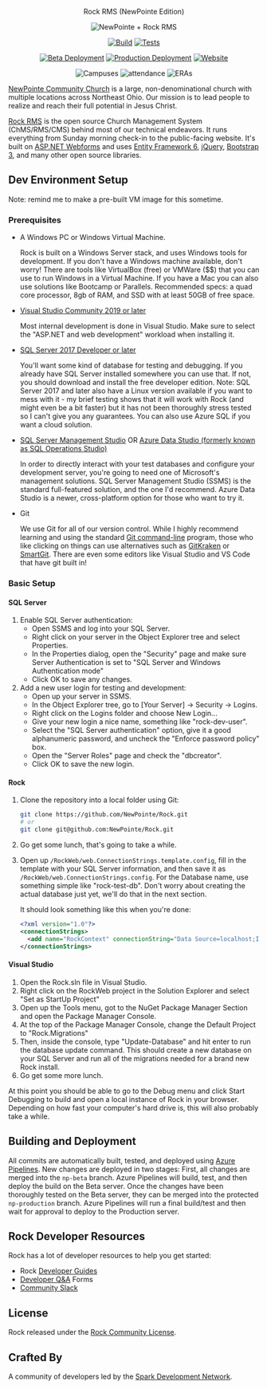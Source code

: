 <div align="center">

Rock RMS (NewPointe Edition)

![NewPointe + Rock RMS](https://newpointe.blob.core.windows.net/newpointe-webassets/Default/940fb09cf280462f997d556af951a608_np_rock_small.png)

[![Build][build-badge]][build-link]
[![Tests][tests-badge]][tests-link]

[![Beta Deployment][beta-deploy-badge]][beta-deploy-link]
[![Production Deployment][production-deploy-badge]][production-deploy-link]
[![Website][website-badge]][website-link]

![Campuses][campuses-badge]
![attendance][attendance-badge]
![ERAs][era-badge]

</div>


[NewPointe Community Church](https://newpointe.org) is a large, non-denominational church with multiple locations across Northeast Ohio. Our mission is to lead people to realize and reach their full potential in Jesus Christ.

[Rock RMS](https://rockrms.com) is the open source Church Management System (ChMS/RMS/CMS) behind most of our technical endeavors. It runs everything from Sunday morning check-in to the public-facing website. It's built on [ASP.NET Webforms](https://www.asp.net/web-forms) and uses [Entity Framework 6](https://docs.microsoft.com/en-us/ef/ef6/), [jQuery](https://jquery.com/), [Bootstrap 3](https://getbootstrap.com/docs/3.3/), and many other open source libraries.

## Dev Environment Setup

Note: remind me to make a pre-built VM image for this sometime.

### Prerequisites

- A Windows PC or Windows Virtual Machine.

  Rock is built on a Windows Server stack, and uses Windows tools for development. If you don't have a Windows machine available, don't worry! There are tools like VirtualBox (free) or VMWare ($$) that you can use to run Windows in a Virtual Machine. If you have a Mac you can also use solutions like Bootcamp or Parallels. Recommended specs: a quad core processor, 8gb of RAM, and SSD with at least 50GB of free space.

- [Visual Studio Community 2019 or later][download-visual-studio]

  Most internal development is done in Visual Studio. Make sure to select the "ASP.NET and web development" workload when installing it.

- [SQL Server 2017 Developer or later][download-sql-server]

  You'll want some kind of database for testing and debugging. If you already have SQL Server installed somewhere you can use that. If not, you should download and install the free developer edition. Note: SQL Server 2017 and later also have a Linux version available if you want to mess with it - my brief testing shows that it will work with Rock (and might even be a bit faster) but it has not been thoroughly stress tested so I can't give you any guarantees. You can also use Azure SQL if you want a cloud solution.

- [SQL Server Management Studio][download-sql-server-management-studio] OR [Azure Data Studio (formerly known as SQL Operations Studio)][download-azure-data-studio]

  In order to directly interact with your test databases and configure your development server, you're going to need one of Microsoft's management solutions. SQL Server Management Studio (SSMS) is the standard full-featured solution, and the one I'd recommend. Azure Data Studio is a newer, cross-platform option for those who want to try it.

- Git

  We use Git for all of our version control. While I highly recommend learning and using the standard [Git command-line](https://git-scm.com) program, those who like clicking on things can use alternatives such as [GitKraken](https://www.gitkraken.com/git-client) or [SmartGit](https://www.syntevo.com/smartgit/). There are even some editors like Visual Studio and VS Code that have git built in!

### Basic Setup

#### SQL Server
1. Enable SQL Server authentication:
   - Open SSMS and log into your SQL Server.
   - Right click on your server in the Object Explorer tree and select Properties.
   - In the Properties dialog, open the "Security" page and make sure Server Authentication is set to "SQL Server and Windows Authentication mode"
   - Click OK to save any changes.
2. Add a new user login for testing and development:
   - Open up your server in SSMS.
   - In the Object Explorer tree, go to [Your Server] -> Security -> Logins.
   - Right click on the Logins folder and choose New Login...
   - Give your new login a nice name, something like "rock-dev-user".
   - Select the "SQL Server authentication" option, give it a good alphanumeric password, and uncheck the "Enforce password policy" box.
   - Open the "Server Roles" page and check the "dbcreator".
   - Click OK to save the new login.

#### Rock
1. Clone the repository into a local folder using Git:

   ```sh
   git clone https://github.com/NewPointe/Rock.git
   # or
   git clone git@github.com:NewPointe/Rock.git
   ```
2. Go get some lunch, that's going to take a while.
3. Open up `/RockWeb/web.ConnectionStrings.template.config`, fill in the template with your SQL Server information, and then save it as `/RockWeb/web.ConnectionStrings.config`. For the Database name, use something simple like "rock-test-db". Don't worry about creating the actual database just yet, we'll do that in the next section.

   It should look something like this when you're done:
   ```xml
   <?xml version="1.0"?>
   <connectionStrings>
     <add name="RockContext" connectionString="Data Source=localhost;Initial Catalog=rock-test-db; User Id=rock-dev-user; password=hunter2;MultipleActiveResultSets=true" providerName="System.Data.SqlClient"/>
   </connectionStrings>
   ```

#### Visual Studio

1. Open the Rock.sln file in Visual Studio.
2. Right click on the RockWeb project in the Solution Explorer and select "Set as StartUp Project"
3. Open up the Tools menu, got to the NuGet Package Manager Section and open the Package Manager Console.
4. At the top of the Package Manager Console, change the Default Project to "Rock.Migrations"
5. Then, inside the console, type "Update-Database" and hit enter to run the database update command. This should create a new database on your SQL Server and run all of the migrations needed for a brand new Rock install.
6. Go get some more lunch.

At this point you should be able to go to the Debug menu and click Start Debugging to build and open a local instance of Rock in your browser. Depending on how fast your computer's hard drive is, this will also probably take a while.

## Building and Deployment

All commits are automatically built, tested, and deployed using [Azure Pipelines][build-link]. New changes are deployed in two stages: First, all changes are merged into the `np-beta` branch. Azure Pipelines will build, test, and then deploy the build on the Beta server. Once the changes have been thoroughly tested on the Beta server, they can be merged into the protected `np-production` branch. Azure Pipelines will run a final build/test and then wait for approval to deploy to the Production server.

## Rock Developer Resources

Rock has a lot of developer resources to help you get started:

* Rock [Developer Guides](https://www.rockrms.com/Developer)
* [Developer Q&A](https://www.rockrms.com/Rock/Ask/Developing) Forms
* [Community Slack](https://www.rockrms.com/slack)

## License
Rock released under the [Rock Community License](https://www.rockrms.com/license).

## Crafted By

A community of developers led by the [Spark Development Network](http://www.sparkdevnetwork.com/).


<!-- Link References -->

[website-badge]: https://img.shields.io/website-up-down-green-red/https/newpointe.org.svg?label=newpointe.org
[website-link]: https://newpointe.org

[build-badge]: https://img.shields.io/azure-devops/build/NewPointeIT/8c520f92-b456-4f5f-b37f-480eddc46f73/2/np-develop
[build-link]: https://dev.azure.com/NewPointeIT/Rock/_build/latest?definitionId=2&branchName=np-develop

[tests-badge]: https://img.shields.io/azure-devops/tests/NewPointeIT/8c520f92-b456-4f5f-b37f-480eddc46f73/2/np-develop
[tests-link]: https://dev.azure.com/NewPointeIT/Rock/_build/latest?definitionId=2&branchName=np-develop

[production-deploy-badge]: https://img.shields.io/azure-devops/release/NewPointeIT/8c520f92-b456-4f5f-b37f-480eddc46f73/2/2?label=deployment%20%28production%29
[production-deploy-link]: https://dev.azure.com/NewPointeIT/Rock/_release?view=mine&definitionId=2&_a=deployments

[beta-deploy-badge]: https://img.shields.io/azure-devops/release/NewPointeIT/8c520f92-b456-4f5f-b37f-480eddc46f73/1/1?label=deployment%20%28beta%29
[beta-deploy-link]: https://dev.azure.com/NewPointeIT/Rock/_release?view=mine&definitionId=1&_a=deployments

[campuses-badge]: https://img.shields.io/badge/dynamic/json.svg?label=campuses&url=https://newpointe.org/Webhooks/Lava.ashx/gh/stats&query=$.campusCount&colorB=lightgrey
[era-badge]: https://img.shields.io/badge/dynamic/json.svg?label=rock%20ERAs&url=https://newpointe.org/Webhooks/Lava.ashx/gh/stats&query=$.eraCount&colorB=lightgrey
[attendance-badge]: https://img.shields.io/badge/dynamic/json.svg?label=average%20attendance&url=https://newpointe.org/Webhooks/Lava.ashx/gh/stats&query=$.averageAttendance&colorB=lightgrey

[download-visual-studio]: https://visualstudio.microsoft.com/downloads/
[download-sql-server]: https://www.microsoft.com/en-us/sql-server/sql-server-downloads
[download-sql-server-management-studio]: https://docs.microsoft.com/en-us/sql/ssms/download-sql-server-management-studio-ssms
[download-azure-data-studio]: https://docs.microsoft.com/en-us/sql/azure-data-studio/download
